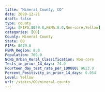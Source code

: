 ```yaml
---
title: "Mineral County, CO"
date: 2020-12-21
draft: false
type: county
tags: [FIPS:8079.0,FEMA:8.0,Non-core,Yellow]
categories: [CO]
County: Mineral County
State: CO
FIPS: 8079.0
FEMA_Region: 8.0
Population: 769.0
NCHS_Urban_Rural_Classification: Non-core
Tests_in_prior_14_days: 74.0
Fourteen_day_test_rate_per_100000: 9623.0
Percent_Positivity_in_prior_14_days: 0.054
Level: Yellow
url: /states/CO/mineral-county
---
```




